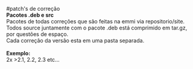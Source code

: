 #patch's de correção<br>
<b>Pacotes .deb e src</b><br>
Pacotes de todas correções que são feitas na emmi via repositorio/site.<br>
Todos source juntamente com o pacote .deb está comprimido em tar.gz, por questões de espaço.<br>
Cada correção da versão esta em uma pasta separada.<br>
<br>
<b>Exemplo:</b><br>
2x >2.1, 2.2, 2.3 etc...
